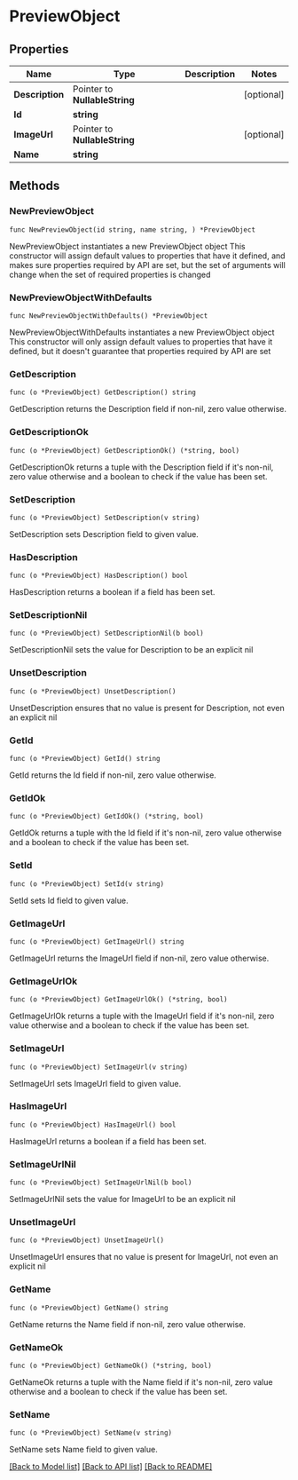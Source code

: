 # PreviewObject

## Properties

Name | Type | Description | Notes
------------ | ------------- | ------------- | -------------
**Description** | Pointer to **NullableString** |  | [optional] 
**Id** | **string** |  | 
**ImageUrl** | Pointer to **NullableString** |  | [optional] 
**Name** | **string** |  | 

## Methods

### NewPreviewObject

`func NewPreviewObject(id string, name string, ) *PreviewObject`

NewPreviewObject instantiates a new PreviewObject object
This constructor will assign default values to properties that have it defined,
and makes sure properties required by API are set, but the set of arguments
will change when the set of required properties is changed

### NewPreviewObjectWithDefaults

`func NewPreviewObjectWithDefaults() *PreviewObject`

NewPreviewObjectWithDefaults instantiates a new PreviewObject object
This constructor will only assign default values to properties that have it defined,
but it doesn't guarantee that properties required by API are set

### GetDescription

`func (o *PreviewObject) GetDescription() string`

GetDescription returns the Description field if non-nil, zero value otherwise.

### GetDescriptionOk

`func (o *PreviewObject) GetDescriptionOk() (*string, bool)`

GetDescriptionOk returns a tuple with the Description field if it's non-nil, zero value otherwise
and a boolean to check if the value has been set.

### SetDescription

`func (o *PreviewObject) SetDescription(v string)`

SetDescription sets Description field to given value.

### HasDescription

`func (o *PreviewObject) HasDescription() bool`

HasDescription returns a boolean if a field has been set.

### SetDescriptionNil

`func (o *PreviewObject) SetDescriptionNil(b bool)`

 SetDescriptionNil sets the value for Description to be an explicit nil

### UnsetDescription
`func (o *PreviewObject) UnsetDescription()`

UnsetDescription ensures that no value is present for Description, not even an explicit nil
### GetId

`func (o *PreviewObject) GetId() string`

GetId returns the Id field if non-nil, zero value otherwise.

### GetIdOk

`func (o *PreviewObject) GetIdOk() (*string, bool)`

GetIdOk returns a tuple with the Id field if it's non-nil, zero value otherwise
and a boolean to check if the value has been set.

### SetId

`func (o *PreviewObject) SetId(v string)`

SetId sets Id field to given value.


### GetImageUrl

`func (o *PreviewObject) GetImageUrl() string`

GetImageUrl returns the ImageUrl field if non-nil, zero value otherwise.

### GetImageUrlOk

`func (o *PreviewObject) GetImageUrlOk() (*string, bool)`

GetImageUrlOk returns a tuple with the ImageUrl field if it's non-nil, zero value otherwise
and a boolean to check if the value has been set.

### SetImageUrl

`func (o *PreviewObject) SetImageUrl(v string)`

SetImageUrl sets ImageUrl field to given value.

### HasImageUrl

`func (o *PreviewObject) HasImageUrl() bool`

HasImageUrl returns a boolean if a field has been set.

### SetImageUrlNil

`func (o *PreviewObject) SetImageUrlNil(b bool)`

 SetImageUrlNil sets the value for ImageUrl to be an explicit nil

### UnsetImageUrl
`func (o *PreviewObject) UnsetImageUrl()`

UnsetImageUrl ensures that no value is present for ImageUrl, not even an explicit nil
### GetName

`func (o *PreviewObject) GetName() string`

GetName returns the Name field if non-nil, zero value otherwise.

### GetNameOk

`func (o *PreviewObject) GetNameOk() (*string, bool)`

GetNameOk returns a tuple with the Name field if it's non-nil, zero value otherwise
and a boolean to check if the value has been set.

### SetName

`func (o *PreviewObject) SetName(v string)`

SetName sets Name field to given value.



[[Back to Model list]](../README.md#documentation-for-models) [[Back to API list]](../README.md#documentation-for-api-endpoints) [[Back to README]](../README.md)


